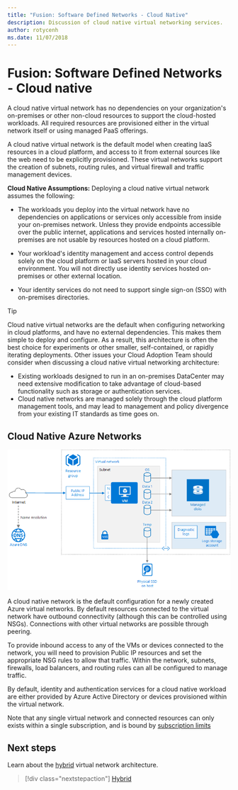 ```yaml
---
title: "Fusion: Software Defined Networks - Cloud Native" 
description: Discussion of cloud native virtual networking services.
author: rotycenh
ms.date: 11/07/2018
---
```


# Fusion: Software Defined Networks - Cloud native

A cloud native virtual network has no dependencies on your organization's
on-premises or other non-cloud resources to support the cloud-hosted workloads.
All required resources are provisioned either in the virtual network itself or
using managed PaaS offerings.

A cloud native virtual network is the default
model when creating IaaS resources in a cloud platform, and access to it from
external sources like the web need to be explicitly provisioned. These virtual networks support the creation of subnets, routing rules, and virtual firewall and traffic management devices.  

**Cloud Native Assumptions:** Deploying a cloud native virtual network assumes the following:

- The workloads you deploy into the virtual network have no dependencies on applications or services only accessible from inside your on-premises network. Unless they provide endpoints accessible over the public internet, applications and services hosted internally on-premises are not usable by resources hosted on a cloud platform.

- Your workload's identity management and access control depends solely on the cloud platform or IaaS servers hosted in your cloud environment. You will not directly use identity services hosted on-premises or other external location.

- Your identity services do not need to support single sign-on (SSO) with on-premises directories.

> [!TIP]
> Cloud native virtual networks are the default when configuring networking in cloud platforms, and have no external dependencies. This makes them simple to deploy and configure. As a result, this architecture is often the best choice for experiments or other smaller, self-contained, or rapidly iterating deployments. Other issues your Cloud Adoption Team should consider when discussing a cloud native virtual networking architecture:
> - Existing workloads designed to run in an on-premises DataCenter may need extensive modification to take advantage of cloud-based functionality such as storage or authentication services.
> - Cloud native networks are managed solely through the cloud platform management tools, and may lead to management and policy divergence from your existing IT standards as time goes on.

## Cloud Native Azure Networks

![Simple cloud native virtual network with a single VM and Public IP address](../../_images/infra-sdn-figure1.png)

A cloud native network is the default configuration for a newly created Azure
virtual networks. By default resources connected to the virtual network have
outbound connectivity (although this can be controlled using NSGs). Connections
with other virtual networks are possible through peering.

To provide inbound access to any of the VMs or devices connected to the network,
you will need to provision Public IP resources and set the appropriate NSG rules
to allow that traffic. Within the network, subnets, firewalls, load balancers,
and routing rules can all be configured to manage traffic.

By default, identity and authentication services for a cloud native workload are
either provided by Azure Active Directory or devices provisioned within the
virtual network.

Note that any single virtual network and connected resources can only exists
within a single subscription, and is bound by [subscription
limits](https://docs.microsoft.com/en-us/azure/azure-subscription-service-limits)

## Next steps

Learn about the [hybrid](hybrid.md) virtual network architecture.

> [!div class="nextstepaction"]
> [Hybrid](hybrid.md)